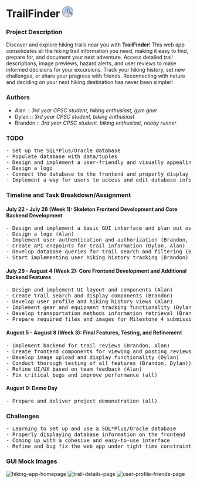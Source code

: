 # TrailFinder <img src="trailfinder.png" alt="trailfinder" width=30 />

### Project Description
Discover and explore hiking trails near you with **TrailFinder**! This web app consolidates all the hiking trail information you need, making it easy to find, prepare for, and document your next adventure. Access detailed trail descriptions, image previews, hazard alerts, and user reviews to make informed decisions for your excursions. Track your hiking history, set new challenges, or share your progress with friends. Reconnecting with nature and deciding on your next hiking destination has never been simpler!


### Authors
- Alan :: *3rd year CPSC student, hiking enthusiast, gym goer*
- Dylan :: *3rd year CPSC student, biking enthusiast*
- Brandon :: *3rd year CPSC student, biking enthusiast, nooby runner*


### TODO
<pre>
- Set up the SQL*Plus/Oracle database
- Populate database with data/tuples
- Design and implement a user-friendly and visually appealing GUI which matches the project theme
- Design a logo
- Connect the database to the frontend and properly display the information
- Implement a way for users to access and edit database information relevant to them
</pre>


### Timeline and Task Breakdown/Assignment

#### July 22 - July 28 (Week 1): Skeleton Frontend Development and Core Backend Development
<pre>
- Design and implement a basic GUI interface and plan out overall colour scheme, aesthetic, and styling (Alan)
- Design a logo (Alan)
- Implement user authentication and authorization (Brandon, Dylan)
- Create API endpoints for trail information (Dylan, Alan)
- Develop database queries for trail search and filtering (Brandon, Alan)
- Start implementing user hiking history tracking (Brandon)
</pre>

#### July 29 - August 4 (Week 2): Core Frontend Development and Additional Backend Features
<pre>
- Design and implement UI layout and components (Alan)
- Create trail search and display components (Brandon)
- Develop user profile and hiking history views (Alan)
- Implement gear and equipment tracking functionality (Dylan)
- Develop transportation methods information retrieval (Brandon, Dylan)
- Prepare required files and images for Milestone 4 submission (all)
</pre>

#### August 5 - August 8 (Week 3): Final Features, Testing, and Refinement
<pre>
- Implement backend for trail reviews (Brandon, Alan)
- Create frontend components for viewing and posting reviews (Alan)
- Develop image upload and display functionality (Dylan)
- Conduct thorough testing of all features (Brandon, Dylan))
- Refine UI/UX based on team feedback (Alan)
- Fix critical bugs and improve performance (all)
</pre>

#### August 9: Demo Day
<pre>
- Prepare and deliver project demonstration (all)
</pre>


### Challenges
<pre>
- Learning to set up and use a SQL*Plus/Oracle database
- Properly displaying database information on the frontend
- Coming up with a cohesive and easy-to-use interface
- Refine and bug fix the web app under tight time constraints
</pre>


### GUI Mock Images
![hiking-app-homepage](https://media.github.students.cs.ubc.ca/user/20736/files/c87ae1c8-62a4-47fd-9616-7e3187c4f83d)
![trail-details-page](https://media.github.students.cs.ubc.ca/user/20736/files/f7307710-80ef-460e-9167-bfbad62688eb)
![user-profile-friends-page](https://media.github.students.cs.ubc.ca/user/20736/files/a046c14d-775d-41d6-824e-dfda7f818d49)
